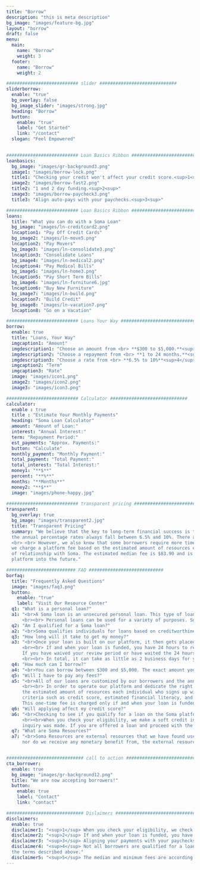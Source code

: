 ```yaml
---
title: "Borrow"
description: "this is meta description"
bg_image: "images/feature-bg.jpg"
layout: "borrow"
draft: false
menu:
  main:
    name: "Borrow"
    weight: 3
  footer:
    name: "Borrow"
    weight: 2

########################### slider #############################
sliderborrow:
  enable: "true"
  bg_overlay: false
  bg_image_slider: "images/strong.jpg"
  heading: "Borrow"
  button:
    enable: "true"
    label: "Get Started"
    link: "/contact"
  slogan: "Feel Empowered"

  
########################### Loan Basics Ribbon #############################
loanbasics:
  bg_image: "images/gr-background3.png"
  image1: "images/borrow-lock.png"
  title1: "Checking your credit won't affect your credit score.<sup>1<sup>"
  image2: "images/borrow-fast2.png"
  title2: "1 and 2 day funding.<sup>2<sup>"
  image3: "images/borrow-paycheck3.png"
  title3: "Align auto-pays with your paychecks.<sup>3<sup>"

########################### Loan Basics Ribbon #############################
loans:
  title: "What you can do with a Soma Loan"
  bg_image: "images/ln-creditcard2.png"
  lncaption1: "Pay Off Credit Cards"
  bg_image2: "images/ln-move5.png"
  lncaption2: "Pay Movers"
  bg_image3: "images/ln-consolidate3.png"
  lncaption3: "Consolidate Loans"
  bg_image4: "images/ln-medical2.png"
  lncaption4: "Pay Medical Bills"
  bg_image5: "images/ln-home3.png"
  lncaption5: "Pay Short Term Bills"
  bg_image6: "images/ln-furniture6.jpg"
  lncaption6: "Buy New Furniture"
  bg_image7: "images/ln-build.png"
  lncaption7: "Build Credit"
  bg_image8: "images/ln-vacation7.png"
  lncaption8: "Go on a Vacation"

########################### Loans Your Way #############################
borrow:
  enable: true
  title: "Loans, Your Way"
  imgcaption1: "Amount"
  imgdescription1: "Choose an amount from <br> **$300 to $5,000.**<sup>4</sup>"
  imgdescription2: "Choose a repayment from <br> **1 to 24 months.**<sup>4</sup>"
  imgdescription3: "Choose a rate from <br> **6.5% to 10%**<sup>4</sup>"
  imgcaption2: "Term"
  imgcaption3: "Rate"
  image: "images/icon1.png"
  image2: "images/icon2.png"
  image3: "images/icon3.png"

########################### Calculator #############################
calculator:
  enable : true
  title : "Estimate Your Monthly Payments"
  heading: "Soma Loan Calculator"
  amount: "Amount of Loan:"
  interest: "Annual Interest:"
  term: "Repayment Period:"
  est_payments: "Approx. Payments:"
  button: "Calculate"
  monthly_payment: "Monthly Payment:"
  total_payment: "Total Payment:"
  total_interest: "Total Interest:"
  money1: "**$**"
  percent: "**%**"
  months: "**Months**"
  money2: "**$**"
  image: "images/phone-happy.jpg"
  
########################### transparent pricing #############################
transparent:
  bg_overlay: true
  bg_image: "images/transparent2.jpg"
  title: "Transparent Pricing"
  summary: "We believe that the key to long-term financial success is to allow borrowers to build the loans that fit their own unique lifestyles. For this reason, all of our loans are customized by our borrowers and
  the annual percentage rates always fall between 6.5% and 10%. There are no misleading rates, and we continually monitor and look for ways to lower the rates as our environment changes.
  <br> <br> However, we also know that some borrowers require more time, attention, and resources than others. In order to operate our platform and dedicate the right amount of resources to the right borrowers, 
  we charge a platform fee based on the estimated amount of resources each individual who signs up will require. Each borrower's fee is different, and the fee is calculated from criteria such as credit score, estimated financial literacy, and length 
  of relationship with Soma. The estimated median fee is $83.90 and is as low as $12.13.<sup>5</sup> This one-time fee is charged only if and when your loan is funded. By paying the fee, you ensure that we can hire support staff, provide financial literacy resources, and operate our 
  platform into the future."

########################## FAQ ############################
borfaq:
  title: "Frequently Asked Questions"
  image: "images/faq3.png"
  button:
    enable: "true"
    label: "Visit Our Resource Center"
  q1: "What is a personal loan?"
  a1: "<br>A Soma loan is an unsecured personal loan. This type of loan is money borrowed from a lender (in our case from another person) that is paid back over a fixed period of time, such as 1 or 18 months. This type of loan is **not** backed by collateral like your home or car. Instead, the loans are issued based on creditworthiness.
      <br><br> Personal loans can be used for a variety of purposes. Some choose to use their loan for debt consolidation or to refinance high interest debt, while others use it to fund big purchases.<br><br>"
  q2: "Am I qualified for a Soma loan?"
  a2: "<br>Soma qualifies individuals for loans based on creditworthiness. In order for a borrower to be qualified to build a loan on our platform, a borrower must have a credit score of 600 or higher *or* have no prior history of credit (reflected in a 000 credit score).<br><br>"
  q3: "How long will it take to get my money?"
  a3: "<br>Once your loan is built on our platform, it then gets placed in front of investors. If you choose a higher interest rate when building your loan, there is a greater likelihood that your loan will get funded. 
      <br><br> If and when your loan is funded, you have 24 hours to review the details of your loan. You can waive this review period by logging onto your Soma app and selecting the 'waive review period' option. 
      If you have waived your review period or have waited the 24 hours, it then takes as little as 2 business days for the funds to transfer into your bank account.
      <br><br> In total, it can take as little as 2 business days for you to receive funds in your bank account after building your loan.<br><br>"
  q4: "How much can I borrow?"
  a4: "<br>You can borrow between $300 and $5,000. The exact amount you may borrow depends on what you qualify for based on your application information.<br><br>"
  q5: "Will I have to pay any fees?"
  a5: "<br>All of our loans are customized by our borrowers and the annual percentage rates always fall between 6.5% and 10%.
      <br><br> In order to operate our platform and dedicate the right amount of resources to the right borrowers, we charge a platform fee based on 
      the estimated amount of resources each individual who signs up will require. Each borrower’s fee is different, and the fee is calculated from 
      criteria such as credit score, estimated financial literacy, and length of relationship with Soma. The estimated median fee is $83.90 and is as low as $12.13.<sup>5</sup> 
      This one-time fee is charged only if and when your loan is funded. By paying the fee, you ensure that we can hire support staff, provide financial literacy resources, and operate our platform into the future.<br><br>"
  q6: "Will applying affect my credit score?"
  a6: "<br>Checking to see if you qualify for a loan on the Soma platform will not affect your credit score. If you proceed with your application after being qualified, your credit score may be impacted.
      <br><br>When you check your eligibility, we make a soft credit inquiry. Soft credit inquiries on your report do not lower your credit score, but you may see when you view your report that this 
      inquiry was made. If you are offered a loan and proceed with the application, we will then make a hard credit inquiry to verify the accuracy of your application. This action will be recorded as an inquiry on your report and it may impact your credit score.<br><br>"
  q7: "What are Soma Resources?"
  a7: "<br>Soma Resources are external resources that we have found useful to help navigate the financial world. We provide them in hopes that they can be useful to you. We are not responsible for any materials posted by, 
      nor do we receive any monetary benefit from, the external resources that we provide. Please use them at your discretion.<br><br>"


############################# call to action #################################
cta_borrower:
  enable: true
  bg_image: "images/gr-background12.png"
  title: "We are now accepting borrowers!"
  button:
    enable: true
    label: "Contact"
    link: "contact"

############################# Dislaimers ###############################
disclaimers:
  enable: true
  disclaimer1: "<sup>1</sup> When you check your eligibility, we check your credit report. This initial (soft) inquiry will not affect your credit score. If you are eligible and proceed with your application, we do another (hard) credit inquiry that will impact your credit score. If you take out a loan, repayment information will be reported to the credit bureaus."
  disclaimer2: "<sup>2</sup> If and when your loan is funded, you have 24 hours to review the details of your loan. You can waive this review period by logging onto your Soma app and selecting the ‘waive review period’ option. If you have waived your review period or have waited the 24 hours, it then takes as little as 2 business days for the funds to transfer into your bank account."
  disclaimer3: "<sup>3</sup> Aligning your payments with your paychecks is not required. This feature is intended to make repayment easier for borrowers."
  disclaimer4: "<sup>4</sup> Not all borrowers are qualified for a loan on our platform. Qualification is based on credit worthiness and ability to repay. If you are qualified to build a loan on our platform, the amount, rate, and length of repayment you are qualified for may be different than 
  the terms described above."
  disclaimer5: "<sup>5</sup> The median and minimum fees are according to our estimates. We analyzed our fees over a broad range of qualifications to determine our median and minimum fees. Our fees are subject to change. As our fee schedule updates, we will update this information to the best of our ability."  
---
```

